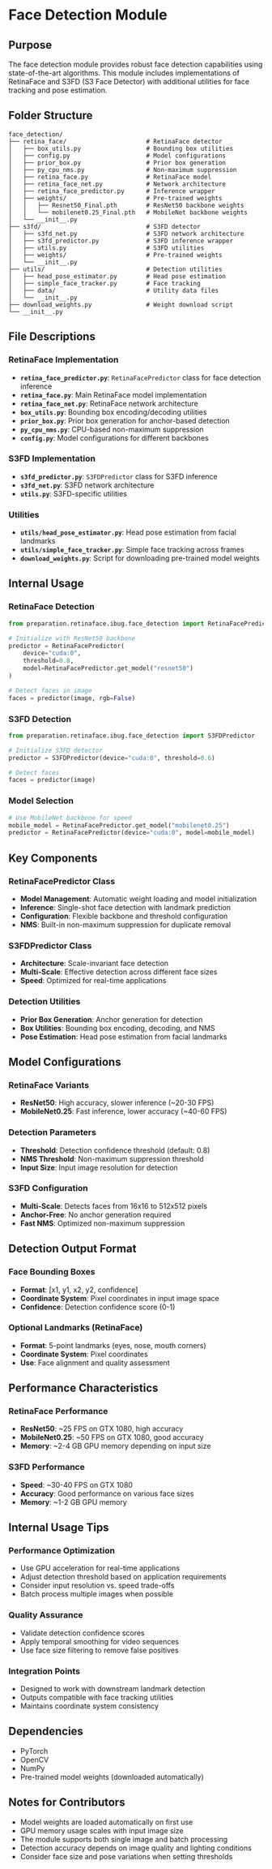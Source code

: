 # Face Detection Module

## Purpose
The face detection module provides robust face detection capabilities using state-of-the-art algorithms. This module includes implementations of RetinaFace and S3FD (S3 Face Detector) with additional utilities for face tracking and pose estimation.

## Folder Structure
```
face_detection/
├── retina_face/                      # RetinaFace detector
│   ├── box_utils.py                  # Bounding box utilities
│   ├── config.py                     # Model configurations
│   ├── prior_box.py                  # Prior box generation
│   ├── py_cpu_nms.py                 # Non-maximum suppression
│   ├── retina_face.py                # RetinaFace model
│   ├── retina_face_net.py            # Network architecture
│   ├── retina_face_predictor.py      # Inference wrapper
│   ├── weights/                      # Pre-trained weights
│   │   ├── Resnet50_Final.pth        # ResNet50 backbone weights
│   │   └── mobilenet0.25_Final.pth   # MobileNet backbone weights
│   └── __init__.py
├── s3fd/                             # S3FD detector
│   ├── s3fd_net.py                   # S3FD network architecture
│   ├── s3fd_predictor.py             # S3FD inference wrapper
│   ├── utils.py                      # S3FD utilities
│   ├── weights/                      # Pre-trained weights
│   └── __init__.py
├── utils/                            # Detection utilities
│   ├── head_pose_estimator.py        # Head pose estimation
│   ├── simple_face_tracker.py        # Face tracking
│   ├── data/                         # Utility data files
│   └── __init__.py
├── download_weights.py               # Weight download script
└── __init__.py
```

## File Descriptions

### RetinaFace Implementation
- **`retina_face_predictor.py`**: `RetinaFacePredictor` class for face detection inference
- **`retina_face.py`**: Main RetinaFace model implementation
- **`retina_face_net.py`**: RetinaFace network architecture
- **`box_utils.py`**: Bounding box encoding/decoding utilities
- **`prior_box.py`**: Prior box generation for anchor-based detection
- **`py_cpu_nms.py`**: CPU-based non-maximum suppression
- **`config.py`**: Model configurations for different backbones

### S3FD Implementation
- **`s3fd_predictor.py`**: `S3FDPredictor` class for S3FD inference
- **`s3fd_net.py`**: S3FD network architecture
- **`utils.py`**: S3FD-specific utilities

### Utilities
- **`utils/head_pose_estimator.py`**: Head pose estimation from facial landmarks
- **`utils/simple_face_tracker.py`**: Simple face tracking across frames
- **`download_weights.py`**: Script for downloading pre-trained model weights

## Internal Usage

### RetinaFace Detection
```python
from preparation.retinaface.ibug.face_detection import RetinaFacePredictor

# Initialize with ResNet50 backbone
predictor = RetinaFacePredictor(
    device="cuda:0",
    threshold=0.8,
    model=RetinaFacePredictor.get_model("resnet50")
)

# Detect faces in image
faces = predictor(image, rgb=False)
```

### S3FD Detection
```python
from preparation.retinaface.ibug.face_detection import S3FDPredictor

# Initialize S3FD detector
predictor = S3FDPredictor(device="cuda:0", threshold=0.6)

# Detect faces
faces = predictor(image)
```

### Model Selection
```python
# Use MobileNet backbone for speed
mobile_model = RetinaFacePredictor.get_model("mobilenet0.25")
predictor = RetinaFacePredictor(device="cuda:0", model=mobile_model)
```

## Key Components

### RetinaFacePredictor Class
- **Model Management**: Automatic weight loading and model initialization
- **Inference**: Single-shot face detection with landmark prediction
- **Configuration**: Flexible backbone and threshold configuration
- **NMS**: Built-in non-maximum suppression for duplicate removal

### S3FDPredictor Class
- **Architecture**: Scale-invariant face detection
- **Multi-Scale**: Effective detection across different face sizes
- **Speed**: Optimized for real-time applications

### Detection Utilities
- **Prior Box Generation**: Anchor generation for detection
- **Box Utilities**: Bounding box encoding, decoding, and NMS
- **Pose Estimation**: Head pose estimation from facial landmarks

## Model Configurations

### RetinaFace Variants
- **ResNet50**: High accuracy, slower inference (~20-30 FPS)
- **MobileNet0.25**: Fast inference, lower accuracy (~40-60 FPS)

### Detection Parameters
- **Threshold**: Detection confidence threshold (default: 0.8)
- **NMS Threshold**: Non-maximum suppression threshold
- **Input Size**: Input image resolution for detection

### S3FD Configuration
- **Multi-Scale**: Detects faces from 16x16 to 512x512 pixels
- **Anchor-Free**: No anchor generation required
- **Fast NMS**: Optimized non-maximum suppression

## Detection Output Format

### Face Bounding Boxes
- **Format**: [x1, y1, x2, y2, confidence]
- **Coordinate System**: Pixel coordinates in input image space
- **Confidence**: Detection confidence score (0-1)

### Optional Landmarks (RetinaFace)
- **Format**: 5-point landmarks (eyes, nose, mouth corners)
- **Coordinate System**: Pixel coordinates
- **Use**: Face alignment and quality assessment

## Performance Characteristics

### RetinaFace Performance
- **ResNet50**: ~25 FPS on GTX 1080, high accuracy
- **MobileNet0.25**: ~50 FPS on GTX 1080, good accuracy
- **Memory**: ~2-4 GB GPU memory depending on input size

### S3FD Performance
- **Speed**: ~30-40 FPS on GTX 1080
- **Accuracy**: Good performance on various face sizes
- **Memory**: ~1-2 GB GPU memory

## Internal Usage Tips

### Performance Optimization
- Use GPU acceleration for real-time applications
- Adjust detection threshold based on application requirements
- Consider input resolution vs. speed trade-offs
- Batch process multiple images when possible

### Quality Assurance
- Validate detection confidence scores
- Apply temporal smoothing for video sequences
- Use face size filtering to remove false positives

### Integration Points
- Designed to work with downstream landmark detection
- Outputs compatible with face tracking utilities
- Maintains coordinate system consistency

## Dependencies
- PyTorch
- OpenCV
- NumPy
- Pre-trained model weights (downloaded automatically)

## Notes for Contributors
- Model weights are loaded automatically on first use
- GPU memory usage scales with input image size
- The module supports both single image and batch processing
- Detection accuracy depends on image quality and lighting conditions
- Consider face size and pose variations when setting thresholds
